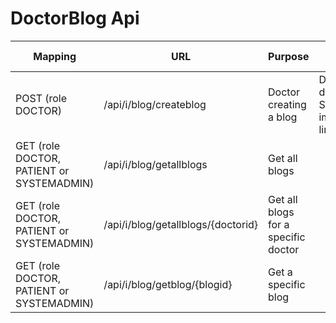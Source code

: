 # DoctorBlog Api

| **Mapping** | URL | **Purpose** | **Request** | **Response**| if used |
| --- | --- | --- | --- | --- | --- |
| POST (role DOCTOR)                         | /api/i/blog/createblog              | Doctor creating a blog               | DoctorBlogDTO(Long doctorId, String title, String text, String image, String linkToVideo)  |                   |          |
| GET (role DOCTOR, PATIENT or SYSTEMADMIN)  | /api/i/blog/getallblogs             | Get all blogs                        |                                                                                            |                   |          |
| GET (role DOCTOR, PATIENT or SYSTEMADMIN)  | /api/i/blog/getallblogs/{doctorid}  | Get all blogs for a specific doctor  |                                                                                            | Long doctorId     |          |
| GET (role DOCTOR, PATIENT or SYSTEMADMIN)  | /api/i/blog/getblog/{blogid}        | Get a specific blog                  |                                                                                            | Long blogId       |          |